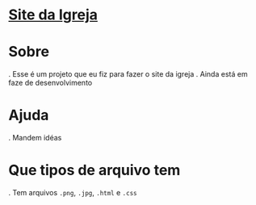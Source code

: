 # [Site da Igreja](https://calculadora.ndicedodo.repl.co/)

# Sobre
. Esse é um projeto que eu fiz para fazer o site da igreja
. Ainda está em faze de desenvolvimento

# Ajuda
. Mandem idéas

# Que tipos de arquivo tem

. Tem arquivos `.png`, `.jpg`, `.html` e `.css`

